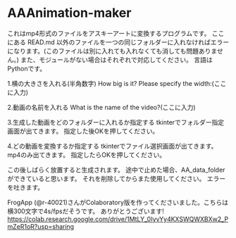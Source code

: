 # AAAnimation-maker

これはmp4形式のファイルをアスキーアートに変換するプログラムです。
ここにある READ.md 以外のファイルを一つの同じフォルダーに入れなければエラーになります。(このファイルは別に入れても入れなくても消しても問題ありません。)
また、モジュールがない場合はそれぞれで対応してください。
言語はPythonです。

1.横の大きさを入れる(半角数字)
How big is it?
Please specify the width:(ここに入力)

2.動画の名前を入れる
What is the name of the video?(ここに入力)

3.生成した動画をどのフォルダーに入れるか指定する
tkinterでフォルダー指定画面が出てきます。
指定した後OKを押してください。

4.どの動画を変換するか指定する
tkinterでファイル選択画面が出てきます。
mp4のみ出てきます。
指定したらOKを押してください。

この後しばらく放置すると生成されます。
途中で止めた場合、AA_data_folderができていると思います。
それを削除してからまた使用してください。
エラーを吐きます。

FrogApp (@r-40021)さんがColaboratory版を作ってくださいました。こちらは横300文字で4s/fpsだそうです。
ありがとうございます!
https://colab.research.google.com/drive/1MtLY_0IyvYy4KXSWQWXBXw2_PmZeR1oR?usp=sharing
